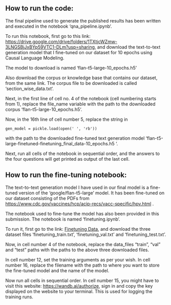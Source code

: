 ﻿## How to run the code:


The final pipeline used to generate the published results has been written and executed in the notebook ‘qna_pipeline.ipynb‘.

To run this notebook, first go to this link: https://drive.google.com/drive/folders/1TXtjcWZmw-3LNGSBjJxBYp59VTC1-DLm?usp=sharing,
and download the text-to-text generation model that I fine-tuned on our dataset for 10 epochs using Causal Language Modeling. 

The model to download is named ‘flan-t5-large-10_epochs.h5’


Also download the corpus or knowledge base that contains our dataset, from the same link. The corpus file to be downloaded is called ‘section_wise_data.txt‘.


Next, in the first line of cell no. 4 of the notebook (cell numbering starts from 1), replace the file_name variable with the path to the downloaded corpus ‘flan-t5-large-10_epochs.h5‘.


Now, in the 16th line of cell number 5, replace the string in 

```
gen_model = pickle.load(open(' ', 'rb'))
```

with the path to the downloaded fine-tuned text generation model ‘flan-t5-large-finetuned-finetuning_final_data-10_epochs.h5 ‘.


Next, run all cells of the notebook in sequential order, and the answers to the four questions will get printed as output of the last cell.


## How to run the fine-tuning notebook:


The text-to-text generation model I have used in our final model is a fine-tuned version of the ‘google/flan-t5-large’ model. It has been fine-tuned on our dataset consisting of the PDFs from https://www.cdc.gov/vaccines/hcp/acip-recs/vacc-specific/hpv.html .


The notebook used to fine-tune the model has also been provided in this submission. The notebook is named ‘finetuning.ipynb‘.


To run it, first go to the link: [Finetuning Data](https://drive.google.com/drive/u/2/folders/1wwM0iLutsjpnY3djCqx9NV5xv-HY2np_), and download the three dataset files ‘finetuning_train.txt’, ‘finetuning_val.txt’ and ‘finetuning_test.txt’.


Now, in cell number 4 of the notebook, replace the data_files “train”, “val” and “test” paths with the paths to the above three downloaded files.


In cell number 12, set the training arguments as per your wish. In cell number 16, replace the filename with the path to where you want to store the fine-tuned model and the name of the model.


Now run all cells in sequential order. In cell number 15, you might have to visit this website: https://wandb.ai/authorize, sign in and copy the key displayed on the website to your terminal. This is used for logging the training runs.